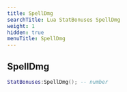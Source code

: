 ```yaml
---
title: SpellDmg
searchTitle: Lua StatBonuses SpellDmg
weight: 1
hidden: true
menuTitle: SpellDmg
---
```

## SpellDmg
```lua
StatBonuses:SpellDmg(); -- number
```